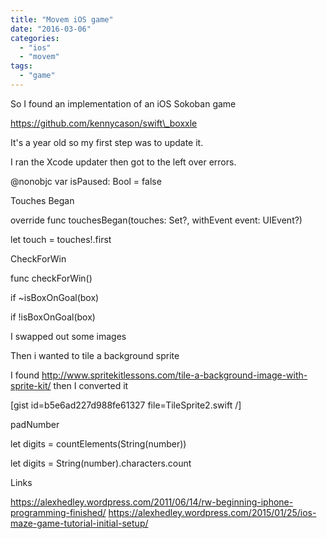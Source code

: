 ```yaml
---
title: "Movem iOS game"
date: "2016-03-06"
categories: 
  - "ios"
  - "movem"
tags: 
  - "game"
---
```


So I found an implementation of an iOS Sokoban game

https://github.com/kennycason/swift\_boxxle

It's a year old so my first step was to update it.

I ran the Xcode updater then got to the left over errors.

@nonobjc var isPaused: Bool = false

Touches Began

override func touchesBegan(touches: Set<UITouch>?, withEvent event: UIEvent?)

let touch = touches!.first

CheckForWin

func checkForWin()

if ~isBoxOnGoal(box)

if !isBoxOnGoal(box)

I swapped out some images

Then i wanted to tile a background sprite

I found http://www.spritekitlessons.com/tile-a-background-image-with-sprite-kit/ then I converted it

\[gist id=b5e6ad227d988fe61327 file=TileSprite2.swift /\]

padNumber

let digits = countElements(String(number))

let digits = String(number).characters.count

Links

https://alexhedley.wordpress.com/2011/06/14/rw-beginning-iphone-programming-finished/ https://alexhedley.wordpress.com/2015/01/25/ios-maze-game-tutorial-initial-setup/
